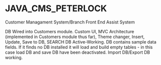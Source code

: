 # JAVA_CMS_PETERLOCK
Customer Managament System/Branch Front End Assist System

DB Wired into Customers module. Custom UI, MVC Architecture (implemented in Customers module thus far), Theme changer, Insert, Update, Save to DB, SEARCH DB Active-Working. DB contains sample data fields. If it finds no DB installed it will load and build empty tables - in this case load DB and save DB have been deactivated. Import DB/Export DB working.
